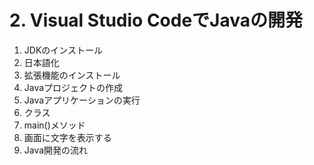 # 2. Visual Studio CodeでJavaの開発
1. JDKのインストール
2. 日本語化
3. 拡張機能のインストール
4. Javaプロジェクトの作成
5. Javaアプリケーションの実行
6. クラス
7. main()メソッド
8. 画面に文字を表示する
9. Java開発の流れ

